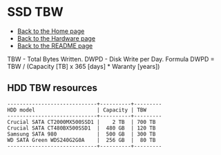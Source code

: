 # SSD TBW

- [Back to the Home page](../../README.md)
- [Back to the Hardware page](../README.md)
- [Back to the README page](README.md)

TBW - Total Bytes Written.
DWPD - Disk Write per Day.
Formula DWPD = TBW / (Capacity [TB] x 365 [days] * Waranty [years])

## HDD TBW resources
```
-----------------------------+----------+---------
HDD model                    | Capacity | TBW
-----------------------------+----------+---------
Crucial SATA CT2000MX500SSD1 |    2 TB  | 700 TB
Crucial SATA CT480BX500SSD1  |  480 GB  | 120 TB
Samsung SATA 980             |  500 GB  | 300 TB
WD SATA Green WDS240G2G0A    |  256 GB  |  80 TB
-----------------------------+----------+---------
```
